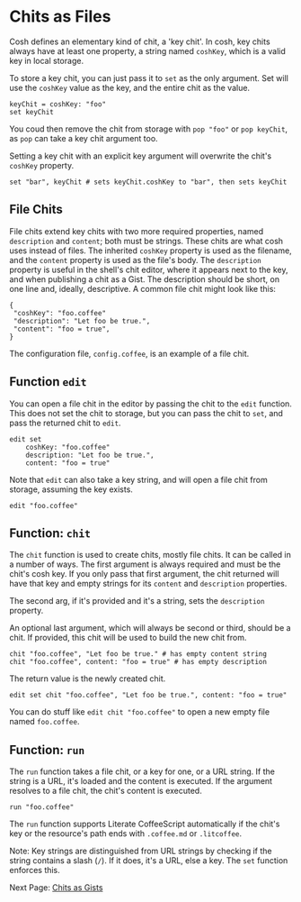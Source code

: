 # Chits as Files

Cosh defines an elementary kind of chit, a 'key chit'. In cosh, key chits always have at
least one property, a string named `coshKey`, which is a valid key in local storage.

To store a key chit, you can just pass it to `set` as the only argument. Set will use
the `coshKey` value as the key, and the entire chit as the value.

    keyChit = coshKey: "foo"
    set keyChit

You coud then remove the chit from storage with `pop "foo"` or `pop keyChit`,
as `pop` can take a key chit argument too.

Setting a key chit with an explicit key argument will overwrite the chit's `coshKey`
property.

    set "bar", keyChit # sets keyChit.coshKey to "bar", then sets keyChit

## File Chits

File chits extend key chits with two more required properties, named `description` and
`content`; both must be strings. These chits are what cosh uses instead of files. The
inherited `coshKey` property is used as the filename, and the `content` property is used
as the file's body. The `description` property is useful in the shell's chit editor, where
it appears next to the key, and when publishing a chit as a Gist. The description should
be short, on one line and, ideally, descriptive. A common file chit might look like this:

    {
     "coshKey": "foo.coffee"
     "description": "Let foo be true.",
     "content": "foo = true",
    }

The configuration file, `config.coffee`, is an example of a file chit.

## Function `edit`

You can open a file chit in the editor by passing the chit to the `edit` function.
This does not set the chit to storage, but you can pass the chit to `set`, and pass
the returned chit to `edit`.

    edit set
        coshKey: "foo.coffee"
        description: "Let foo be true.",
        content: "foo = true"

Note that `edit` can also take a key string, and will open a file chit from storage,
assuming the key exists.

    edit "foo.coffee"

## Function: `chit`

The `chit` function is used to create chits, mostly file chits. It can be called in a
number of ways. The first argument is always required and must be the chit's cosh key.
If you only pass that first argument, the chit returned will have that key and empty
strings for its `content` and `description` properties.

The second arg, if it's provided and it's a string, sets the `description` property.

An optional last argument, which will always be second or third, should be a chit.
If provided, this chit will be used to build the new chit from.

    chit "foo.coffee", "Let foo be true." # has empty content string
    chit "foo.coffee", content: "foo = true" # has empty description

The return value is the newly created chit.

    edit set chit "foo.coffee", "Let foo be true.", content: "foo = true"

You can do stuff like `edit chit "foo.coffee"` to open a new empty file named
`foo.coffee`.

## Function: `run`

The `run` function takes a file chit, or a key for one, or a URL string. If the
string is a URL, it's loaded and the content is executed. If the argument resolves to a
file chit, the chit's content is executed.

    run "foo.coffee"

The `run` function supports Literate CoffeeScript automatically if the chit's key or the
resource's path ends with `.coffee.md` or `.litcoffee`.

Note: Key strings are distinguished from URL strings by checking if the string contains a
slash (`/`). If it does, it's a URL, else a key. The `set` function enforces this.

Next Page: [Chits as Gists](/docs/gists.md)
